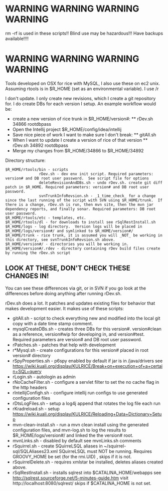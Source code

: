 WARNING		WARNING		WARNING		WARNING
=========================================================
rm -rf is used in these scripts!!  Blind use may be hazardous!!!  Have backups available!!!!

WARNING		WARNING		WARNING		WARNING
=========================================================
Tools developed on OSX for rice with MySQL, I also use these on ec2 unix.  Assuming rtools is in $R_HOME (set as an environmental variable).  I use /r

I don't update.  I only create new revisions, which I create a git repository for.  I do create DBs for each version I setup.
An example workflow would be:
* create a new version of rice trunk in $R_HOME/version#:
** rDev.sh 34866 rootdbpass
* Open the Intellij project $R_HOME/config/idea/intellij
* Save nice piece of work I want to make sure I don't break:
** gitAll.sh
* When I want to update I create a version of rice of that version
** rDev.sh 34892 rootdbpass
* Merge my changes from $R_HOME/34866 to $R_HOME/34892


Directory structure:

    $R_HOME/rtools/bin - scripts
                   rDev.sh - dev env init script. Required parameters: version# and DB root user password.  See script file for options
                   deleteRevisionAndDBs.sh - undo rDev.sh. create git diff patch in $R_HOME. Required parameters: version# and DB root user password.
                   svnTrunkInfoRevsion.sh - _1_time_check_ for a change since the last running of the script with SVN using $R_HOME/trunk.  If there is a change, rDev.sh is run, then mvn site, then the mvn jar dependency reports, and finally sonar. Required parameters: DB root user password.
    $R_HOME/rtools/etc - templates, etc.
    $R_HOME/rtools/dl - for downloads to install see rSqlRestInstall.sh
    $R_HOME/logs - log directory.  Version logs will be placed in $R_HOME/logs/version#/ and symlinked to $R_HOME/version#/
    $R_HOME/trunk - rice trunk, it is assumed you will _NOT_ be working in this directory, see svnTrunkInfoRevsion.sh above.
    $R_HOME/version#/ - directories you will be working in.
    $R_HOME/version#/.rdev - directory containing rDev build files create by running the rDev.sh script


LOOK AT THESE, DON'T CHECK THESE CHANGES IN! 
--------------------------------------------
You can see these differences via git, or in SVN if you go look at the differences before doing anything after running rDev.sh.

rDev.sh does a lot.  It patches and updates existing files for behavior that makes development easier.  It makes use of these scripts:
* gitAll.sh - script to check everything new and modified into the local git copy with a date time stamp comment.
* mysqlCreateDBs.sh - creates three DBs for this version#. version#clean as a reference, version#wip for developing in, and version#test.  Required parameters are version# and DB root user password.
* rPatches.sh - patches that help with development
* r*Mysql.sh - create configurations for this version# placed in root version# directory
* rSpyProperties.sh - p6spy enabled by default if jar is in /java/drivers see https://wiki.kuali.org/display/KULRICE/Break+on+execution+of+a+certain+SQL+query
* rLogin.sh - autologin as admin
* rNoCacheFilter.sh - configure a servlet filter to set the no cache flag in the http headers
* rIntellijConfigh.sh - configure intellij  run configs to use generated configuration files
* rDtsLogFiles.sh - setup a log4j append that rotates the log file each run
* rKradreload.sh - setup https://wiki.kuali.org/display/KULRICE/Reloading+Data+Dictionary+Setup
* mvn-clean-install.sh - run a mvn clean install using the generated configuration files, and  mvn-log.sh to log the results to $R_HOME/logs/version#/ and linked the the version# root.
* mvnLinks.sh - disabled by default see mvnLinks.sh comments
* rSquirrel.sh - create SQuirreLSQL aliases in ~/squirrel-sql/SQLAliases23.xml SQuirreLSQL must NOT be running.  Requires GROOVY_HOME be set (for the rmi.UID) , skips if it is not.
* rSquirrelDelete.sh - requires xmlstar be installed, deletes aliases created above.
* rSqlRestInstall.sh - installs sqlrest into $CATALINA_HOME/webapps see http://sqlrest.sourceforge.net/5-minutes-guide.htm visit http://localhost:8080/sqlrest/ skips if $CATALINA_HOME is not set.

